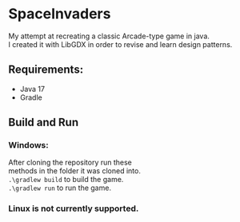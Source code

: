 # SpaceInvaders
My attempt at recreating a classic Arcade-type game in java.  
 I created it with LibGDX in order to revise and learn design patterns.
## Requirements:
- Java 17
- Gradle
## Build and Run
### Windows: 
After cloning the repository run these  
methods in the folder it was cloned into.  
`.\gradlew build` to build the game.  
`.\gradlew run` to run the game.  
### Linux is not currently supported.
